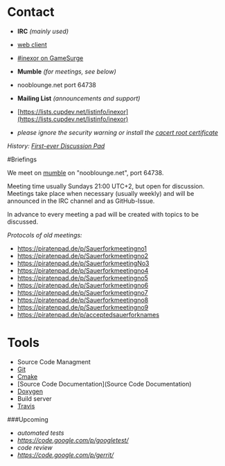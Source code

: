 # Contact

* **IRC** _(mainly used)_
 * [web client](http://irc.lc/gamesurge/inexor)
 * [#inexor on GameSurge](irc://gamesurge.net/#inexor)

* **Mumble** _(for meetings, see below)_
 * nooblounge.net port 64738

* **Mailing List** _(announcements and support)_
 * [https://lists.cupdev.net/listinfo/inexor](https://lists.cupdev.net/listinfo/inexor)
  * _please ignore the security warning or install the [cacert root certificate](https://www.cacert.org/index.php?id=3)_

_History: [First-ever Discussion Pad](https://piratenpad.de/p/SauerbratenFork)_

#Briefings

We meet on [mumble](http://mumble.sourceforge.net/) on "nooblounge.net", port 64738.

Meeting time usually Sundays 21:00 UTC+2, but open for discussion. 
Meetings take place when necessary (usually weekly) and will be announced in the IRC channel and as GitHub-Issue.

In advance to every meeting a pad will be created with topics to be discussed.

_Protocols of old meetings:_ 
* https://piratenpad.de/p/Sauerforkmeetingno1
* https://piratenpad.de/p/Sauerforkmeetingno2
* https://piratenpad.de/p/SauerforkmeetingNo3
* https://piratenpad.de/p/Sauerforkmeetingno4
* https://piratenpad.de/p/Sauerforkmeetingno5
* https://piratenpad.de/p/Sauerforkmeetingno6
* https://piratenpad.de/p/Sauerforkmeetingno7
* https://piratenpad.de/p/Sauerforkmeetingno8
* https://piratenpad.de/p/Sauerforkmeetingno9
* https://piratenpad.de/p/acceptedsauerforknames

# Tools
* Source Code Managment
 * [Git](http://git-scm.com/)
 * [Cmake](http://www.cmake.org/Wiki/CMake)
* [Source Code Documentation](Source Code Documentation)
 * [Doxygen](http://www.stack.nl/~dimitri/doxygen/)
* Build server
 * [Travis](https://travis-ci.org/sauerbraten-fork/sauerbraten-fork)

###Upcoming
* _automated tests_
 * _https://code.google.com/p/googletest/_
* _code review_
 * _https://code.google.com/p/gerrit/_